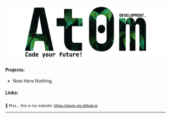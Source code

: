 ![banner](https://github.com/atom-dg/.github/blob/main/_banner.png) 

#### Projects:
 * Now Here Nothing. 
    
#### Links:
<sub>🤫 Ptss... this is my website: https://atom-dg.github.io</sub>

---
